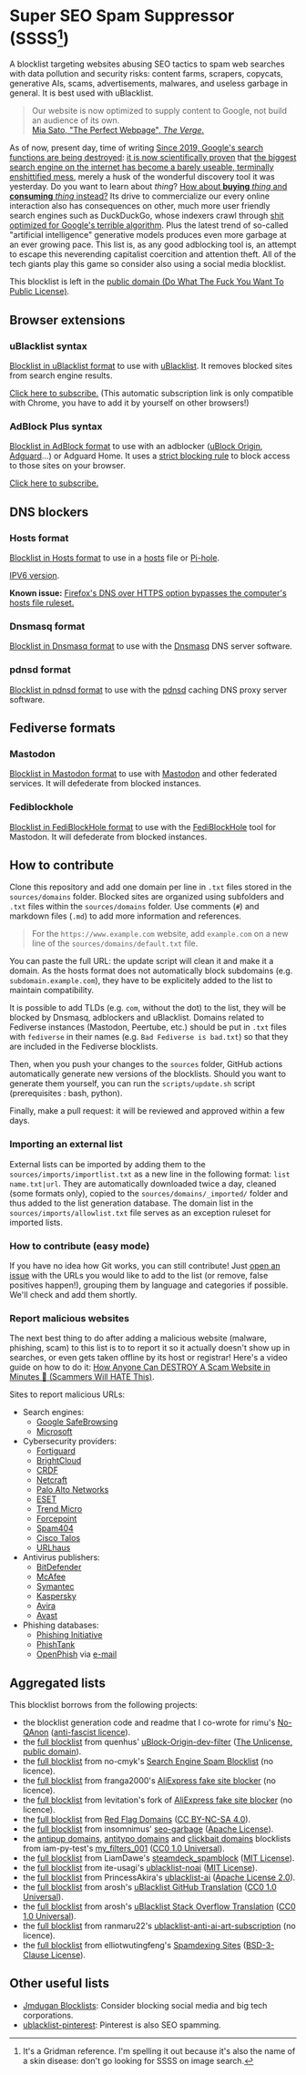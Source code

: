 # Super SEO Spam Suppressor (SSSS[^SSSS])

A blocklist targeting websites abusing SEO tactics to spam web searches with data pollution and security risks: content farms, scrapers, copycats, generative AIs, scams, advertisements, malwares, and useless garbage in general.
It is best used with uBlacklist.

[^SSSS]: It's a Gridman reference. I'm spelling it out because it's also the name of a skin disease: don't go looking for SSSS on image search.

> Our website is now optimized to supply content to Google, not build an audience of its own.  
> [Mia Sato, "The Perfect Webpage", *The Verge*.](https://www.theverge.com/c/23998379/google-search-seo-algorithm-webpage-optimization)

As of now, present day, time of writing [Since 2019, Google's search functions are being destroyed](https://www.wheresyoured.at/the-men-who-killed-google/): [it is now scientifically proven](https://downloads.webis.de/publications/papers/bevendorff_2024a.pdf) that [the biggest search engine on the internet has become a barely useable, terminally enshittified mess](https://www.themarysue.com/google-search-is-busted/), merely a husk of the wonderful discovery tool it was yesterday.
Do you want to learn about *thing*?
[How about **buying** *thing* and **consuming** *thing* instead?](https://www.wired.com/story/google-antitrust-lawsuit-search-results/)
Its drive to commercialize our every online interaction also has consequences on other, much more user friendly search engines such as DuckDuckGo, whose indexers crawl through [shit optimized for Google's terrible algorithm](https://www.theverge.com/c/23998379/google-search-seo-algorithm-webpage-optimization).
Plus the latest trend of so-called "artificial intelligence" generative models produces even more garbage at an ever growing pace.
This list is, as any good adblocking tool is, an attempt to escape this neverending capitalist coercition and attention theft.
All of the tech giants play this game so consider also using a social media blocklist.

This blocklist is left in the [public domain (Do What The Fuck You Want To Public License)](https://github.com/NotaInutilis/Super-SEO-Spam-Suppressor/blob/main/LICENSE).

## Browser extensions

### uBlacklist syntax

[Blocklist in uBlacklist format](https://raw.githubusercontent.com/NotaInutilis/Super-SEO-Spam-Suppressor/main/ublacklist.txt) to use with [uBlacklist](https://github.com/iorate/ublacklist). It removes blocked sites from search engine results.

[Click here to subscribe.](https://iorate.github.io/ublacklist/subscribe?name=Super%20SEO%20Spam%20Suppressor&url=https://raw.githubusercontent.com/NotaInutilis/Super-SEO-Spam-Suppressor/main/ublacklist.txt)  (This automatic subscription link is only compatible with Chrome, you have to add it by yourself on other browsers!)

### AdBlock Plus syntax

[Blocklist in AdBlock format](https://raw.githubusercontent.com/NotaInutilis/Super-SEO-Spam-Suppressor/main/adblock.txt) to use with an adblocker ([uBlock Origin](https://ublockorigin.com), [Adguard](https://adguard.com)…) or Adguard Home. It uses a [strict blocking rule](https://github.com/gorhill/uBlock/wiki/Strict-blocking) to block access to those sites on your browser.

[Click here to subscribe.](https://subscribe.adblockplus.org/?location=https://raw.githubusercontent.com/NotaInutilis/Super-SEO-Spam-Suppressor/main/adblock.txt&title=Super%20SEO%20Spam%20Suppressor)

## DNS blockers

### Hosts format

[Blocklist in Hosts format](https://raw.githubusercontent.com/NotaInutilis/Super-SEO-Spam-Suppressor/main/hosts.txt) to use in a [hosts](https://en.wikipedia.org/wiki/Hosts_(file)) file or [Pi-hole](https://pi-hole.net/).

[IPV6 version](https://raw.githubusercontent.com/NotaInutilis/Super-SEO-Spam-Suppressor/main/hosts.txt.ipv6).

**Known issue:** [Firefox's DNS over HTTPS option bypasses the computer's hosts file ruleset.](https://bugzilla.mozilla.org/show_bug.cgi?id=1453207)

### Dnsmasq format

[Blocklist in Dnsmasq format](https://raw.githubusercontent.com/NotaInutilis/Super-SEO-Spam-Suppressor/main/dnsmasq.txt) to use with the [Dnsmasq](https://thekelleys.org.uk/dnsmasq/doc.html) DNS server software.

### pdnsd format

[Blocklist in pdnsd format](https://raw.githubusercontent.com/NotaInutilis/Super-SEO-Spam-Suppressor/main/pdnsd.txt) to use with the [pdnsd](https://wiki.archlinux.org/title/Pdnsd) caching DNS proxy server software.

## Fediverse formats

### Mastodon

[Blocklist in Mastodon format](https://raw.githubusercontent.com/NotaInutilis/Super-SEO-Spam-Suppressor/main/mastodon.csv) to use with [Mastodon](https://joinmastodon.org/) and other federated services. It will defederate from blocked instances.

### Fediblockhole

[Blocklist in FediBlockHole format](https://raw.githubusercontent.com/NotaInutilis/Super-SEO-Spam-Suppressor/main/fediblockhole.csv) to use with the [FediBlockHole](https://github.com/eigenmagic/fediblockhole) tool for Mastodon. It will defederate from blocked instances.

## How to contribute

Clone this repository and add one domain per line in `.txt` files stored in the `sources/domains` folder. Blocked sites are organized using subfolders and `.txt` files within the `sources/domains` folder. Use comments (`#`) and markdown files (`.md`) to add more information and references.

> For the `https://www.example.com` website, add `example.com` on a new line of the `sources/domains/default.txt` file.

You can paste the full URL: the update script will clean it and make it a domain. As the hosts format does not automatically block subdomains (e.g. `subdomain.example.com`), they have to be explicitely added to the list to maintain compatibility.

It is possible to add TLDs (e.g. `com`, without the dot) to the list, they will be blocked by Dnsmasq, adblockers and uBlacklist. Domains related to Fediverse instances (Mastodon, Peertube, etc.) should be put in `.txt` files with `fediverse` in their names (e.g. `Bad Fediverse is bad.txt`) so that they are included in the Fediverse blocklists.

Then, when you push your changes to the `sources` folder, GitHub actions automatically generate new versions of the blocklists. Should you want to generate them yourself, you can run the `scripts/update.sh` script (prerequisites : bash, python).

Finally, make a pull request: it will be reviewed and approved within a few days.

### Importing an external list

External lists can be imported by adding them to the `sources/imports/importlist.txt` as a new line in the following format: `list name.txt|url`. They are automatically downloaded twice a day, cleaned (some formats only), copied to the `sources/domains/_imported/` folder and thus added to the list generation database. The domain list in the `sources/imports/allowlist.txt` file serves as an exception ruleset for imported lists.

### How to contribute (easy mode)

If you have no idea how Git works, you can still contribute! Just [open an issue](https://github.com/NotaInutilis/Super-SEO-Spam-Suppressor/issues) with the URLs you would like to add to the list (or remove, false positives happen!), grouping them by language and categories if possible. We'll check and add them shortly.

### Report malicious websites

The next best thing to do after adding a malicious website (malware, phishing, scam) to this list is to to report it so it actually doesn't show up in searches, or even gets taken offline by its host or registrar!
Here's a video guide on how to do it: [How Anyone Can DESTROY A Scam Website in Minutes 😤 (Scammers Will HATE This)](https://www.youtube.com/watch?v=0fIUiv9-UFk).

Sites to report malicious URLs:
- Search engines:
    - [Google SafeBrowsing](https://safebrowsing.google.com/safebrowsing/report_phish/)
    - [Microsoft](https://www.microsoft.com/wdsi/support/report-unsafe-site)
- Cybersecurity providers:
    - [Fortiguard](https://www.fortiguard.com/webfilter)
    - [BrightCloud](https://www.brightcloud.com/tools/url-ip-lookup.php)
    - [CRDF](https://threatcenter.crdf.fr/submit_url.html)
    - [Netcraft](https://report.netcraft.com/report)
    - [Palo Alto Networks](https://urlfiltering.paloaltonetworks.com/)
    - [ESET](https://phishing.eset.com/report)
    - [Trend Micro](https://global.sitesafety.trendmicro.com/index.php)
    - [Forcepoint](https://csi.forcepoint.com/)
    - [Spam404](https://www.spam404.com/report.html)
    - [Cisco Talos](https://talosintelligence.com/reputation_center)
    - [URLhaus](https://urlhaus.abuse.ch/browse/)
- Antivirus publishers:
    - [BitDefender](https://www.bitdefender.com/consumer/support/answer/29358/)
    - [McAfee](https://sitelookup.mcafee.com/)
    - [Symantec](https://sitereview.symantec.com/#/)
    - [Kaspersky](https://opentip.kaspersky.com/)
    - [Avira](https://www.avira.com/en/analysis/submit-url)
    - [Avast](https://www.avast.com/report-malicious-file.php)
- Phishing databases:
    - [Phishing Initiative](https://phishing-initiative.eu/contrib/)
    - [PhishTank](https://www.phishtank.com/add_web_phish.php)
    - [OpenPhish](https://openphish.com/) via [e-mail](mailto:report@openphish.com)

## Aggregated lists

This blocklist borrows from the following projects:
- the blocklist generation code and readme that I co-wrote for rimu's [No-QAnon](https://github.com/rimu/no-qanon) ([anti-fascist licence](https://github.com/rimu/no-qanon/blob/master/LICENSE.txt)).
- the [full blocklist](https://github.com/quenhus/uBlock-Origin-dev-filter/blob/main/dist/other_format/domains/all.txt) from quenhus' [uBlock-Origin-dev-filter](https://github.com/quenhus/uBlock-Origin-dev-filter) ([The Unlicense, public domain](https://github.com/quenhus/uBlock-Origin-dev-filter/blob/main/LICENSE)).
- the [full blocklist](https://github.com/no-cmyk/Search-Engine-Spam-Blocklist/blob/master/blocklist.txt) from no-cmyk's [Search Engine Spam Blocklist](https://github.com/no-cmyk/Search-Engine-Spam-Blocklist) (no licence).
- the [full blocklist](https://github.com/franga2000/aliexpress-fake-sites/blob/main/domains.txt) from franga2000's [AliExpress fake site blocker](https://github.com/franga2000/aliexpress-fake-sites) (no licence).
- the [full blocklist](https://github.com/levitation-opensource/aliexpress-fake-sites/blob/main/domains.txt) from levitation's fork of [AliExpress fake site blocker](https://github.com/levitation-opensource/aliexpress-fake-sites) (no licence).
- the [full blocklist](https://dl.red.flag.domains/red.flag.domains.txt) from [Red Flag Domains](https://red.flag.domains/) ([CC BY-NC-SA 4.0](https://creativecommons.org/licenses/by-nc-sa/4.0/)).
- the [full blocklist](https://github.com/insomnimus/seo-garbage/blob/main/list.txt) from insomnimus' [seo-garbage](https://github.com/insomnimus/seo-garbage) ([Apache License](https://github.com/insomnimus/seo-garbage/blob/main/LICENSE)).
- the [antipup domains](https://github.com/iam-py-test/my_filters_001/blob/main/Alternative%20list%20formats/antipup_domains.txt), [antitypo domains](https://github.com/iam-py-test/my_filters_001/blob/main/Alternative%20list%20formats/antitypo_domains.txt) and [clickbait domains](https://github.com/iam-py-test/my_filters_001/blob/main/Alternative%20list%20formats/clickbait_domains.txt) blocklists from iam-py-test's [my_filters_001](https://github.com/iam-py-test/my_filters_001) ([CC0 1.0 Universal](https://github.com/iam-py-test/my_filters_001/blob/main/LICENSE)).
- the [full blocklist](https://github.com/LiamDawe/steamdeck_spamblock/blob/main/PLAIN_LIST) from LiamDawe's [steamdeck_spamblock](https://github.com/LiamDawe/steamdeck_spamblock) ([MIT License](https://github.com/LiamDawe/steamdeck_spamblock/blob/main/LICENSE)).
- the [full blocklist](https://github.com/ite-usagi/ublacklist-noai/blob/main/uBlacklist.txt) from ite-usagi's [ublacklist-noai](https://github.com/ite-usagi/ublacklist-noai) ([MIT License](https://github.com/ite-usagi/ublacklist-noai/blob/main/LICENSE)).
- the [full blocklist](https://github.com/PrincessAkira/ublacklist-ai/blob/main/ublacklist-ai.txt) from PrincessAkira's [ublacklist-ai](https://github.com/PrincessAkira/ublacklist-ai) ([Apache License 2.0](https://github.com/PrincessAkira/ublacklist-ai/blob/main/LICENSE)).
- the [full blocklist](https://github.com/arosh/ublacklist-github-translation/blob/master/uBlacklist.txt) from arosh's [uBlacklist GitHub Translation](https://github.com/arosh/ublacklist-github-translation) ([CC0 1.0 Universal](https://github.com/arosh/ublacklist-github-translation/blob/master/LICENSE)).
- the [full blocklist](https://github.com/arosh/ublacklist-stackoverflow-translation/blob/master/uBlacklist.txt) from arosh's [uBlacklist Stack Overflow Translation](https://github.com/arosh/ublacklist-stackoverflow-translation) ([CC0 1.0 Universal](https://github.com/arosh/ublacklist-stackoverflow-translation/blob/master/LICENSE)).
- the [full blocklist](https://codeberg.org/ranmaru22/ublacklist-anti-ai-art-subscription/src/branch/main/list.txt) from ranmaru22's [ublacklist-anti-ai-art-subscription](https://codeberg.org/ranmaru22/ublacklist-anti-ai-art-subscription) (no licence).
- the [full blocklist](https://github.com/elliotwutingfeng/SpamdexingSites/blob/main/blocklist.txt) from elliotwutingfeng's [Spamdexing Sites](https://github.com/elliotwutingfeng/SpamdexingSites) ([BSD-3-Clause License](https://github.com/elliotwutingfeng/SpamdexingSites/blob/main/LICENSE)).

## Other useful lists

- [Jmdugan Blocklists](https://github.com/jmdugan/blocklists/tree/master/corporations): Consider blocking social media and big tech corporations.
- [ublacklist-pinterest](https://github.com/rjaus/ublacklist-pinterest): Pinterest is also SEO spamming.
